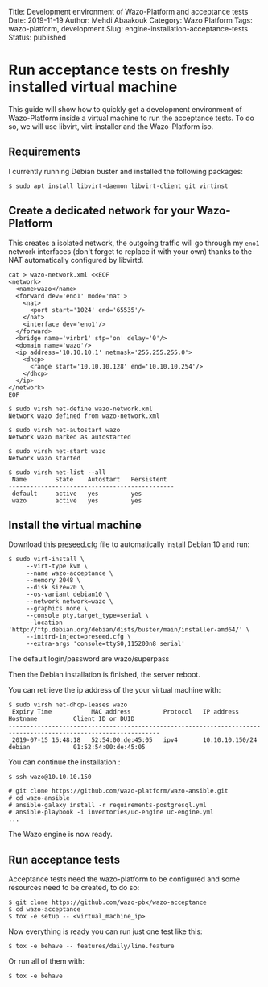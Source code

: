 Title: Development environment of Wazo-Platform and acceptance tests
Date: 2019-11-19
Author: Mehdi Abaakouk
Category: Wazo Platform
Tags: wazo-platform, development
Slug: engine-installation-acceptance-tests
Status: published


# Run acceptance tests on freshly installed virtual machine

This guide will show how to quickly get a development environment of
Wazo-Platform inside a virtual machine to run the acceptance tests. To do so,
we will use libvirt, virt-installer and the Wazo-Platform iso.

## Requirements

I currently running Debian buster and installed the following packages:

```shell
$ sudo apt install libvirt-daemon libvirt-client git virtinst
```

## Create a dedicated network for your Wazo-Platform

This creates a isolated network, the outgoing traffic will go through my `eno1`
network interfaces (don't forget to replace it with your own) thanks to the NAT
automatically configured by libvirtd.

```shell
cat > wazo-network.xml <<EOF
<network>
  <name>wazo</name>
  <forward dev='eno1' mode='nat'>
    <nat>
      <port start='1024' end='65535'/>
    </nat>
    <interface dev='eno1'/>
  </forward>
  <bridge name='virbr1' stp='on' delay='0'/>
  <domain name='wazo'/>
  <ip address='10.10.10.1' netmask='255.255.255.0'>
    <dhcp>
      <range start='10.10.10.128' end='10.10.10.254'/>
    </dhcp>
  </ip>
</network>
EOF

$ sudo virsh net-define wazo-network.xml
Network wazo defined from wazo-network.xml

$ sudo virsh net-autostart wazo
Network wazo marked as autostarted

$ sudo virsh net-start wazo
Network wazo started

$ sudo virsh net-list --all
 Name        State    Autostart   Persistent
----------------------------------------------
 default     active   yes         yes
 wazo        active   yes         yes

```

## Install the virtual machine

Download this [preseed.cfg](/blog/preseed.cfg) file to automatically install Debian 10 and run:

```
$ sudo virt-install \
     --virt-type kvm \
     --name wazo-acceptance \
     --memory 2048 \
     --disk size=20 \
     --os-variant debian10 \
     --network network=wazo \
     --graphics none \
     --console pty,target_type=serial \
     --location 'http://ftp.debian.org/debian/dists/buster/main/installer-amd64/' \
     --initrd-inject=preseed.cfg \
     --extra-args 'console=ttyS0,115200n8 serial'
```

The default login/password are wazo/superpass

Then the Debian installation is finished, the server reboot.

You can retrieve the ip address of the your virtual machine with:

```
$ sudo virsh net-dhcp-leases wazo
 Expiry Time           MAC address         Protocol   IP address        Hostname          Client ID or DUID
----------------------------------------------------------------------------------------------------------------
 2019-07-15 16:48:18   52:54:00:de:45:05   ipv4       10.10.10.150/24   debian            01:52:54:00:de:45:05
```

You can continue the installation :

```
$ ssh wazo@10.10.10.150

# git clone https://github.com/wazo-platform/wazo-ansible.git
# cd wazo-ansible
# ansible-galaxy install -r requirements-postgresql.yml
# ansible-playbook -i inventories/uc-engine uc-engine.yml
...
```

The Wazo engine is now ready.

## Run acceptance tests

Acceptance tests need the wazo-platform to be configured and some resources
need to be created, to do so:

```
$ git clone https://github.com/wazo-pbx/wazo-acceptance
$ cd wazo-acceptance
$ tox -e setup -- <virtual_machine_ip>
```

Now everything is ready you can run just one test like this:

```
$ tox -e behave -- features/daily/line.feature
```

Or run all of them with:

```
$ tox -e behave
```
